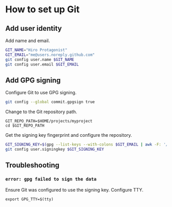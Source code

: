 # How to set up Git

## Add user identity
Add name and email.
``` sh
GIT_NAME="Hiro Protagonist"
GIT_EMAIL="me@users.noreply.github.com"
git config user.name $GIT_NAME
git config user.email $GIT_EMAIL
```
## Add GPG signing

Configure Git to use GPG signing.
``` sh
git config --global commit.gpgsign true
```
Change to the Git repository path.
```
GIT_REPO_PATH=$HOME/projects/myproject
cd $GIT_REPO_PATH
```
Get the signing key fingerprint and configure the repository.
``` sh
GIT_SIGNING_KEY=$(gpg --list-keys --with-colons $GIT_EMAIL | awk -F: '/^pub:/ { print $5 }')
git config user.signingkey $GIT_SIGNING_KEY
```
## Troubleshooting
### `error: gpg failed to sign the data`
Ensure Git was configured to use the signing key.
Configure TTY.
```
export GPG_TTY=$(tty)
```
<!--stackedit_data:
eyJoaXN0b3J5IjpbMTYwMTUwMzYzMSwtMTg0Mzk4ODY5MCwxMz
c2NzYxNjAxLDE4NDAyODQyOTldfQ==
-->